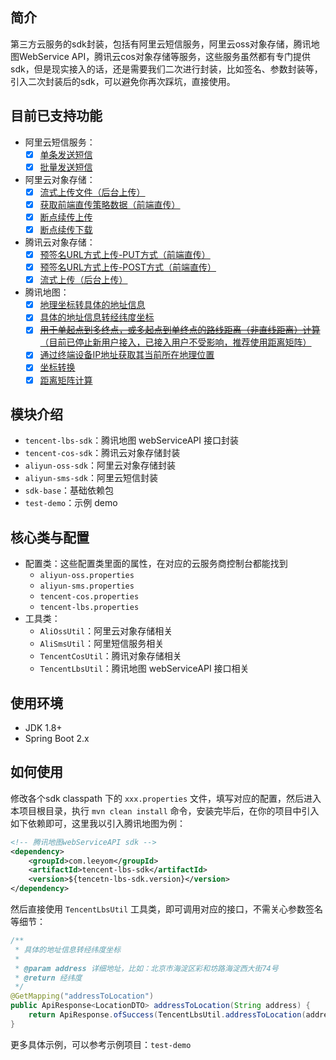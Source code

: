 




## 简介

第三方云服务的sdk封装，包括有阿里云短信服务，阿里云oss对象存储，腾讯地图WebService API，腾讯云cos对象存储等服务，这些服务虽然都有专门提供sdk，但是现实接入的话，还是需要我们二次进行封装，比如签名、参数封装等，引入二次封装后的sdk，可以避免你再次踩坑，直接使用。

## 目前已支持功能

- 阿里云短信服务：
    - [x] [单条发送短信](https://help.aliyun.com/document_detail/55284.html?spm=a2c4g.11174283.6.667.8d482c42J8LHtu)
    - [x] [批量发送短信](https://help.aliyun.com/document_detail/66041.html?spm=a2c4g.11186623.6.670.63d25777Qq5QSs)
- 阿里云对象存储：
    - [x] [流式上传文件（后台上传）](https://help.aliyun.com/document_detail/84781.html?spm=a2c4g.11174283.6.823.3f117da2HMePRX)
    - [x] [获取前端直传策略数据（前端直传）](https://help.aliyun.com/document_detail/91868.html?spm=a2c4g.11186623.2.15.16076e28vYpsMF#concept-ahk-rfz-2fb)
    - [x] [断点续传上传](https://help.aliyun.com/document_detail/84785.html?spm=a2c4g.11186623.6.826.14b41df2yWKbLx)
    - [x] [断点续传下载](https://help.aliyun.com/document_detail/84827.html?spm=a2c4g.11186623.6.835.aa1d50a6nWqdGx)
- 腾讯云对象存储：
    - [x] [预签名URL方式上传-PUT方式（前端直传）](https://cloud.tencent.com/document/product/436/35217)
    - [x] [预签名URL方式上传-POST方式（前端直传）](https://cloud.tencent.com/document/product/436/14690)
    - [x] [流式上传（后台上传）](https://cloud.tencent.com/document/product/436/35215#.E7.AE.80.E5.8D.95.E4.B8.8A.E4.BC.A0.E5.AF.B9.E8.B1.A1)
- 腾讯地图：
    - [x] [地理坐标转具体的地址信息](https://lbs.qq.com/service/webService/webServiceGuide/webServiceGcoder)
    - [x] [具体的地址信息转经纬度坐标](https://lbs.qq.com/service/webService/webServiceGuide/webServiceGeocoder)
    - [x] [~~用于单起点到多终点，或多起点到单终点的路线距离（非直线距离）计算~~（目前已停止新用户接入，已接入用户不受影响，推荐使用距离矩阵）](https://lbs.qq.com/service/webService/webServiceGuide/webServiceDistance)
    - [x] [通过终端设备IP地址获取其当前所在地理位置](https://lbs.qq.com/service/webService/webServiceGuide/webServiceIp)
    - [x] [坐标转换](https://lbs.qq.com/service/webService/webServiceGuide/webServiceTranslate)
    - [x] [距离矩阵计算](https://lbs.qq.com/service/webService/webServiceGuide/webServiceMatrix)
    
## 模块介绍

- `tencent-lbs-sdk`：腾讯地图 webServiceAPI 接口封装
- `tencent-cos-sdk`：腾讯云对象存储封装
- `aliyun-oss-sdk`：阿里云对象存储封装
- `aliyun-sms-sdk`：阿里云短信封装
- `sdk-base`：基础依赖包
- `test-demo`：示例 demo

## 核心类与配置

- 配置类：这些配置类里面的属性，在对应的云服务商控制台都能找到
    - `aliyun-oss.properties`
    - `aliyun-sms.properties`
    - `tencent-cos.properties`
    - `tencent-lbs.properties`
- 工具类：
    - `AliOssUtil`：阿里云对象存储相关
    - `AliSmsUtil`：阿里短信服务相关
    - `TencentCosUtil`：腾讯对象存储相关
    - `TencentLbsUtil`：腾讯地图 webServiceAPI 接口相关

## 使用环境

- JDK 1.8+
- Spring Boot 2.x
    
## 如何使用

修改各个sdk classpath 下的 `xxx.properties` 文件，填写对应的配置，然后进入本项目根目录，执行 `mvn clean install` 命令，安装完毕后，在你的项目中引入如下依赖即可，这里我以引入腾讯地图为例：

```xml
<!-- 腾讯地图webServiceAPI sdk -->
<dependency>
    <groupId>com.leeyom</groupId>
    <artifactId>tencent-lbs-sdk</artifactId>
    <version>${tencetn-lbs-sdk.version}</version>
</dependency>
```

然后直接使用 `TencentLbsUtil` 工具类，即可调用对应的接口，不需关心参数签名等细节：

```java
/**
 * 具体的地址信息转经纬度坐标
 *
 * @param address 详细地址，比如：北京市海淀区彩和坊路海淀西大街74号
 * @return 经纬度
 */
@GetMapping("addressToLocation")
public ApiResponse<LocationDTO> addressToLocation(String address) {
    return ApiResponse.ofSuccess(TencentLbsUtil.addressToLocation(address));
}
```
更多具体示例，可以参考示例项目：`test-demo`